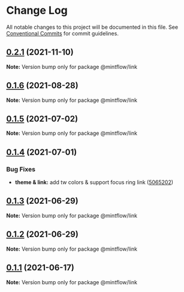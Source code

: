# Change Log

All notable changes to this project will be documented in this file.
See [Conventional Commits](https://conventionalcommits.org) for commit guidelines.

## [0.2.1](https://github.com/vechai/mintflow/compare/@mintflow/link@0.1.6...@mintflow/link@0.2.1) (2021-11-10)

**Note:** Version bump only for package @mintflow/link





## [0.1.6](https://github.com/vechai/mintflow/compare/@mintflow/link@0.1.5...@mintflow/link@0.1.6) (2021-08-28)

**Note:** Version bump only for package @mintflow/link





## [0.1.5](https://github.com/vechai/mintflow/compare/@mintflow/link@0.1.4...@mintflow/link@0.1.5) (2021-07-02)

**Note:** Version bump only for package @mintflow/link





## [0.1.4](https://github.com/vechai/mintflow/compare/@mintflow/link@0.1.3...@mintflow/link@0.1.4) (2021-07-01)


### Bug Fixes

* **theme & link:** add tw colors & support focus ring link ([5065202](https://github.com/vechai/mintflow/commit/5065202c07616ad1b69e0b07f9391e395e55f409))





## [0.1.3](https://github.com/vechai/mintflow/compare/@mintflow/link@0.1.2...@mintflow/link@0.1.3) (2021-06-29)

**Note:** Version bump only for package @mintflow/link





## [0.1.2](https://github.com/vechai/mintflow/compare/@mintflow/link@0.1.1...@mintflow/link@0.1.2) (2021-06-29)

**Note:** Version bump only for package @mintflow/link





## [0.1.1](https://github.com/vechai/mintflow/compare/@mintflow/link@0.1.0...@mintflow/link@0.1.1) (2021-06-17)

**Note:** Version bump only for package @mintflow/link
